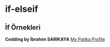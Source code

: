 # if-elseif
## İf Örnekleri
**Codding by İbrahim SARIKAYA**
[My Patika Profile](https://app.patika.dev/ibro)
